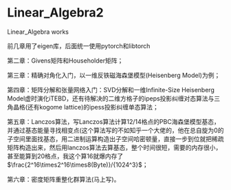 # Linear_Algebra2
Linear_Algebra works

前几章用了eigen库，后面统一使用pytorch和libtorch

第二章：Givens矩阵和Householder矩阵；

第三章：精确对角化入门，以一维反铁磁海森堡模型(Heisenberg Model)为例；

第四章：矩阵分解和张量网络入门：SVD分解和一维Infinite-Size Heisenberg Model虚时演化iTEBD，还有待解决的二维方格子的ipeps投影纠缠对态算法与三角晶格(还有kogome lattice)的ipess投影纠缠单态算法；

第五章：Lanczos算法，写Lanczos算法计算12/14格点的PBC海森堡模型基态，并通过基态能量寻找相变点(这个算法写的不如知乎一个大佬的，他在总自旋为0的子空间里面找基态，用二进制运算构造出子空间哈密顿量，直接一步到位就把稀疏矩阵构造出来，然后用lanczos算法去算基态，整个时间很短，需要的内存很小，甚至能算到20格点，我这个算16就爆内存了$\frac{2^16\times2^16\times8(Byte)}/{1024^3}$；

第六章：密度矩阵重整化群算法(马上写)。
